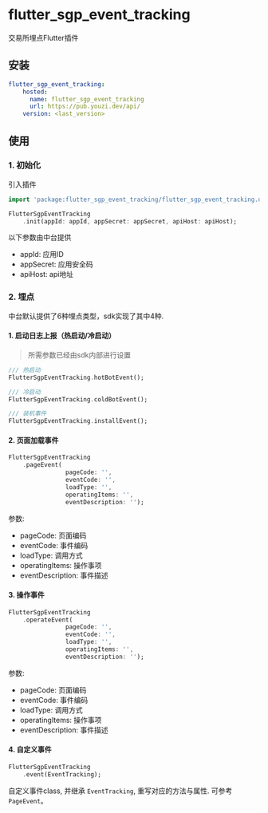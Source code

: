 # flutter_sgp_event_tracking

交易所埋点Flutter插件

## 安装

```yaml
flutter_sgp_event_tracking:
    hosted:
      name: flutter_sgp_event_tracking
      url: https://pub.youzi.dev/api/
    version: <last_version>
```

## 使用

### 1. 初始化

引入插件

```dart
import 'package:flutter_sgp_event_tracking/flutter_sgp_event_tracking.dart';
```

```dart
FlutterSgpEventTracking
    .init(appId: appId, appSecret: appSecret, apiHost: apiHost);
```

以下参数由中台提供

- appId: 应用ID
- appSecret: 应用安全码
- apiHost: api地址

### 2. 埋点

中台默认提供了6种埋点类型，sdk实现了其中4种.

#### 1. 启动日志上报（热启动/冷启动）

> 所需参数已经由sdk内部进行设置

```dart
/// 热启动
FlutterSgpEventTracking.hotBotEvent();

/// 冷启动
FlutterSgpEventTracking.coldBotEvent();

/// 装机事件
FlutterSgpEventTracking.installEvent();
```

#### 2. 页面加载事件

```dart
FlutterSgpEventTracking
    .pageEvent(
                pageCode: '',                
                eventCode: '',
                loadType: '',
                operatingItems: '',
                eventDescription: '');
```

参数:
- pageCode: 页面编码
- eventCode: 事件编码
- loadType: 调用方式
- operatingItems: 操作事项
- eventDescription: 事件描述

#### 3. 操作事件

```dart
FlutterSgpEventTracking
    .operateEvent(
                pageCode: '',                
                eventCode: '',
                loadType: '',
                operatingItems: '',
                eventDescription: '');
```

参数:
- pageCode: 页面编码
- eventCode: 事件编码
- loadType: 调用方式
- operatingItems: 操作事项
- eventDescription: 事件描述

#### 4. 自定义事件

```dart
FlutterSgpEventTracking
    .event(EventTracking);
```

自定义事件class, 并继承 `EventTracking`, 重写对应的方法与属性. 可参考 `PageEvent`。